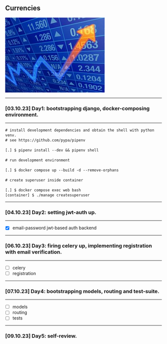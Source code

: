 ## Currencies
![trends](docs/trend.jpg)

---
### [03.10.23] Day1: bootstrapping django, docker-composing environment.
---
```
# install development dependencies and obtain the shell with python venv. 
# see https://github.com/pypa/pipenv

[.] $ pipenv install --dev && pipenv shell

# run development environment

[.] $ docker compose up --build -d --remove-orphans

# create superuser inside container

[.] $ docker compose exec web bash
[container] $ ./manage createsuperuser
```
---
### [04.10.23] Day2: setting jwt-auth up.
---
- [x] email-password jwt-based auth backend
---
### [06.10.23] Day3: firing celery up, implementing registration with email verification.
---
- [ ] celery
- [ ] registration
---
### [07.10.23] Day4: bootstrapping models, routing and test-suite.
---
- [ ] models
- [ ] routing
- [ ] tests
---
### [09.10.23] Day5: self-review.
